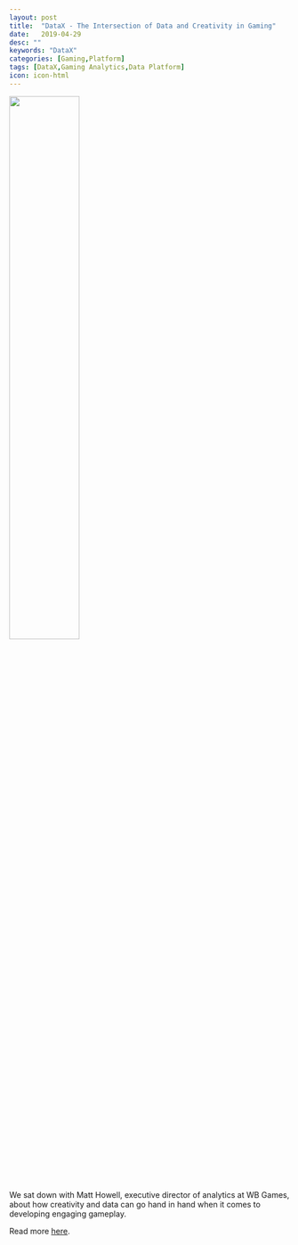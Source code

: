 ```yaml
---
layout: post
title:  "DataX - The Intersection of Data and Creativity in Gaming"
date:   2019-04-29
desc: ""
keywords: "DataX"
categories: [Gaming,Platform]
tags: [DataX,Gaming Analytics,Data Platform]
icon: icon-html
---
```


<img src="{{ site.img_path }}/datax/wba_team-medium.jpg" width="50%" display="block">


We sat down with Matt Howell, executive director of analytics at WB Games, about how creativity and data can go hand in hand when it comes to developing engaging gameplay.

Read more [here](https://channels.theinnovationenterprise.com/articles/datax-presents-the-intersection-of-data-and-creativity-in-gaming).